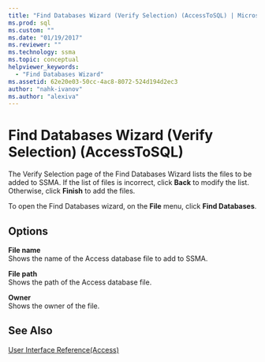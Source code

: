 ```yaml
---
title: "Find Databases Wizard (Verify Selection) (AccessToSQL) | Microsoft Docs"
ms.prod: sql
ms.custom: ""
ms.date: "01/19/2017"
ms.reviewer: ""
ms.technology: ssma
ms.topic: conceptual
helpviewer_keywords: 
  - "Find Databases Wizard"
ms.assetid: 62e20e03-50cc-4ac8-8072-524d194d2ec3
author: "nahk-ivanov"
ms.author: "alexiva"
---
```

# Find Databases Wizard (Verify Selection) (AccessToSQL)
The Verify Selection page of the Find Databases Wizard lists the files to be added to SSMA. If the list of files is incorrect, click **Back** to modify the list. Otherwise, click **Finish** to add the files.  
  
To open the Find Databases wizard, on the **File** menu, click **Find Databases**.  
  
## Options  
**File name**  
Shows the name of the Access database file to add to SSMA.  
  
**File path**  
Shows the path of the Access database file.  
  
**Owner**  
Shows the owner of the file.  
  
## See Also  
[User Interface Reference(Access)](https://msdn.microsoft.com/af24c303-4a41-449b-9c86-d6558a97e839)  
  
